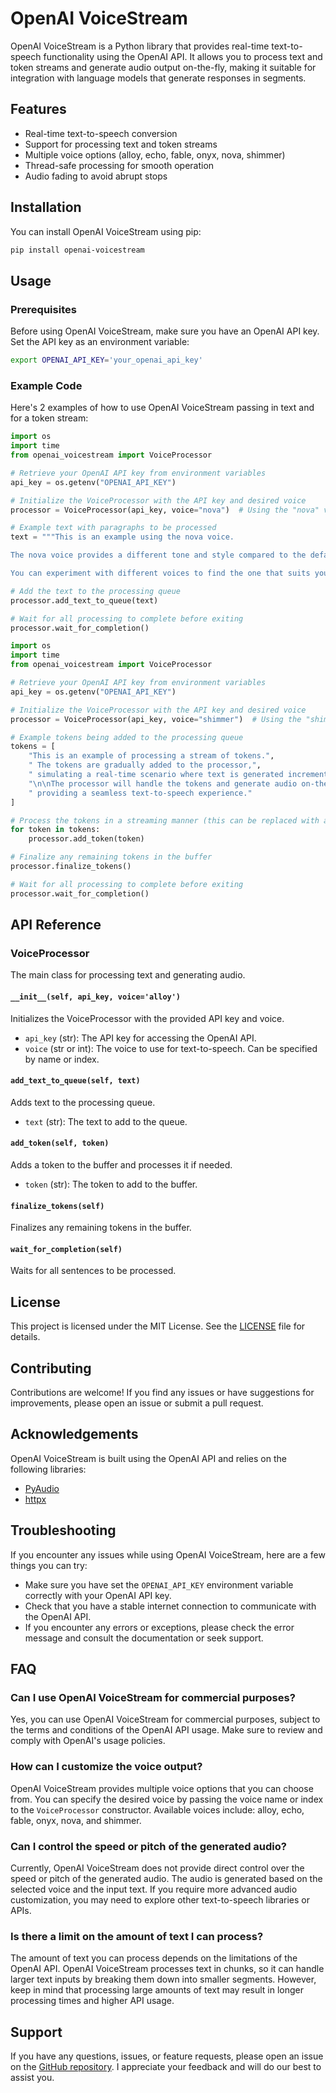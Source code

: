 # OpenAI VoiceStream

OpenAI VoiceStream is a Python library that provides real-time text-to-speech functionality using the OpenAI API. It allows you to process text and token streams and generate audio output on-the-fly, making it suitable for integration with language models that generate responses in segments.

## Features

- Real-time text-to-speech conversion
- Support for processing text and token streams
- Multiple voice options (alloy, echo, fable, onyx, nova, shimmer)
- Thread-safe processing for smooth operation
- Audio fading to avoid abrupt stops

## Installation

You can install OpenAI VoiceStream using pip:

```bash
pip install openai-voicestream
```

## Usage

### Prerequisites

Before using OpenAI VoiceStream, make sure you have an OpenAI API key. Set the API key as an environment variable:

```bash
export OPENAI_API_KEY='your_openai_api_key'
```

### Example Code

Here's 2 examples of how to use OpenAI VoiceStream passing in text and for a token stream:
```python
import os
import time
from openai_voicestream import VoiceProcessor

# Retrieve your OpenAI API key from environment variables
api_key = os.getenv("OPENAI_API_KEY")

# Initialize the VoiceProcessor with the API key and desired voice
processor = VoiceProcessor(api_key, voice="nova")  # Using the "nova" voice

# Example text with paragraphs to be processed
text = """This is an example using the nova voice.

The nova voice provides a different tone and style compared to the default voice.

You can experiment with different voices to find the one that suits your needs."""

# Add the text to the processing queue
processor.add_text_to_queue(text)

# Wait for all processing to complete before exiting
processor.wait_for_completion()
```


```python
import os
import time
from openai_voicestream import VoiceProcessor

# Retrieve your OpenAI API key from environment variables
api_key = os.getenv("OPENAI_API_KEY")

# Initialize the VoiceProcessor with the API key and desired voice
processor = VoiceProcessor(api_key, voice="shimmer")  # Using the "shimmer" voice

# Example tokens being added to the processing queue
tokens = [
    "This is an example of processing a stream of tokens.",
    " The tokens are gradually added to the processor,",
    " simulating a real-time scenario where text is generated incrementally.",
    "\n\nThe processor will handle the tokens and generate audio on-the-fly,",
    " providing a seamless text-to-speech experience."
]

# Process the tokens in a streaming manner (this can be replaced with an tokenstream)
for token in tokens:
    processor.add_token(token)

# Finalize any remaining tokens in the buffer
processor.finalize_tokens()

# Wait for all processing to complete before exiting
processor.wait_for_completion()
```

## API Reference

### VoiceProcessor

The main class for processing text and generating audio.

#### `__init__(self, api_key, voice='alloy')`

Initializes the VoiceProcessor with the provided API key and voice.

- `api_key` (str): The API key for accessing the OpenAI API.
- `voice` (str or int): The voice to use for text-to-speech. Can be specified by name or index.

#### `add_text_to_queue(self, text)`

Adds text to the processing queue.

- `text` (str): The text to add to the queue.

#### `add_token(self, token)`

Adds a token to the buffer and processes it if needed.

- `token` (str): The token to add to the buffer.

#### `finalize_tokens(self)`

Finalizes any remaining tokens in the buffer.

#### `wait_for_completion(self)`

Waits for all sentences to be processed.

## License

This project is licensed under the MIT License. See the [LICENSE](LICENSE) file for details.

## Contributing

Contributions are welcome! If you find any issues or have suggestions for improvements, please open an issue or submit a pull request.

## Acknowledgements

OpenAI VoiceStream is built using the OpenAI API and relies on the following libraries:

- [PyAudio](https://people.csail.mit.edu/hubert/pyaudio/)
- [httpx](https://www.python-httpx.org/)

## Troubleshooting

If you encounter any issues while using OpenAI VoiceStream, here are a few things you can try:

- Make sure you have set the `OPENAI_API_KEY` environment variable correctly with your OpenAI API key.
- Check that you have a stable internet connection to communicate with the OpenAI API.
- If you encounter any errors or exceptions, please check the error message and consult the documentation or seek support.

## FAQ

### Can I use OpenAI VoiceStream for commercial purposes?

Yes, you can use OpenAI VoiceStream for commercial purposes, subject to the terms and conditions of the OpenAI API usage. Make sure to review and comply with OpenAI's usage policies.

### How can I customize the voice output?

OpenAI VoiceStream provides multiple voice options that you can choose from. You can specify the desired voice by passing the voice name or index to the `VoiceProcessor` constructor. Available voices include: alloy, echo, fable, onyx, nova, and shimmer.

### Can I control the speed or pitch of the generated audio?

Currently, OpenAI VoiceStream does not provide direct control over the speed or pitch of the generated audio. The audio is generated based on the selected voice and the input text. If you require more advanced audio customization, you may need to explore other text-to-speech libraries or APIs.

### Is there a limit on the amount of text I can process?

The amount of text you can process depends on the limitations of the OpenAI API. OpenAI VoiceStream processes text in chunks, so it can handle larger text inputs by breaking them down into smaller segments. However, keep in mind that processing large amounts of text may result in longer processing times and higher API usage.

## Support

If you have any questions, issues, or feature requests, please open an issue on the [GitHub repository](https://github.com/kristofferv98/openai-voicestream). I appreciate your feedback and will do our best to assist you.

